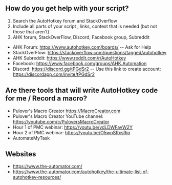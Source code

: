 ## How do you get help with your script?
1.	Search the AutoHotkey forum and StackOverflow
2.	Include all parts of your script , links, context that is needed (but not those that aren't)
3.	AHK forum, StackOverFlow, Discord, Facebook group, Subreddit
  * AHK Forum: https://www.autohotkey.com/boards/  --  Ask for Help
  * StackOverFlow: https://stackoverflow.com/questions/tagged/autohotkey
  * AHK Subreddit: https://www.reddit.com/r/AutoHotkey
* Facebook: https://www.facebook.com/groups/AHK.Automation
* Discord:  https://discord.gg/tPGdSr2 -- Use this link to create account: https://discordapp.com/invite/tPGdSr2

## Are there tools that will write AutoHotkey code for me / Record a macro?
* Pulover's Macro Creator https://MacroCreator.com
* Pulover's Macro Creator YouTube channel: https://youtube.com/c/PuloversMacroCreator
* Hour 1 of PMC webinar: https://youtu.be/vdLDWFavW2Y
* Hour 2 of PMC webinar: https://youtu.be/O5wpSRxsRio
* AutomateMyTask

## Websites
* https://www.the-automator.com/
* https://www.the-automator.com/autohotkey/the-ultimate-list-of-autohotkey-resources/

